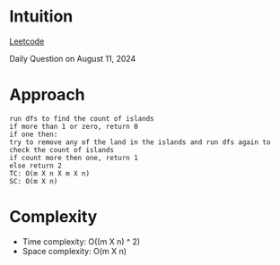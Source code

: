 # Intuition

[Leetcode](https://leetcode.com/problems/minimum-number-of-days-to-disconnect-island)

Daily Question on August 11, 2024

# Approach

```
run dfs to find the count of islands
if more than 1 or zero, return 0
if one then:
try to remove any of the land in the islands and run dfs again to check the count of islands
if count more then one, return 1
else return 2
TC: O(m X n X m X n)
SC: O(m X n)
```

# Complexity

- Time complexity: O((m X n) ^ 2)
- Space complexity: O(m X n)
